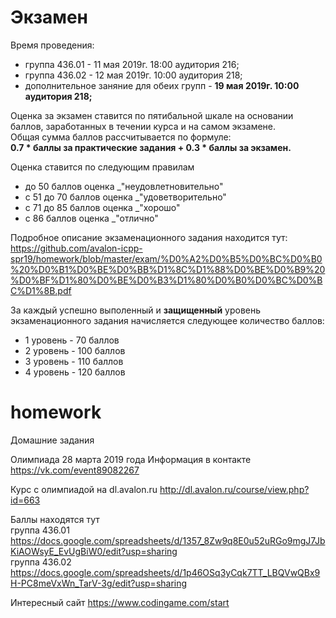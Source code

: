 # Экзамен
Время проведения:<br/>
* группа 436.01 - 11 мая 2019г. 18:00 аудитория 216;<br/>
* группа 436.02 - 12 мая 2019г. 10:00 аудитория 218;<br/>
* дополнительное заняние для обеих групп - __19 мая 2019г. 10:00 аудитория 218;__<br/>

Оценка за экзамен ставится по пятибальной шкале на основании баллов, заработанных в течении курса и на самом экзамене.<br/>
Общая сумма баллов рассчитывается по формуле:<br/> __0.7 * баллы за практические задания + 0.3 * баллы за экзамен.__<br/>

Оценка ставится по следующим правилам
* до 50 баллов оценка _"неудовлетновительно"<br/>
* с 51 до 70 баллов оценка _"удоветворительно"<br/>
* с 71 до 85 баллов оценка _"хорошо"<br/>
* с 86 баллов оценка _"отлично"<br/>

Подробное описание экзаменационного задания находится тут:<br/>
https://github.com/avalon-icpp-spr19/homework/blob/master/exam/%D0%A2%D0%B5%D0%BC%D0%B0%20%D0%B1%D0%BE%D0%BB%D1%8C%D1%88%D0%BE%D0%B9%20%D0%BF%D1%80%D0%BE%D0%B3%D1%80%D0%B0%D0%BC%D0%BC%D1%8B.pdf<br/>

За каждый успешно выполенный и __защищенный__ уровень экзаменационного задания начисляется следующее количество баллов:
* 1 уровень - 70 баллов
* 2 уровень - 100 баллов
* 3 уровень - 110 баллов
* 4 уровень - 120 баллов

# homework
Домашние задания

Олимпиада 28 марта 2019 года
Информация в контакте
https://vk.com/event89082267

Курс с олимпиадой на dl.avalon.ru
http://dl.avalon.ru/course/view.php?id=663

Баллы находятся тут<br/>
группа 436.01<br/>
https://docs.google.com/spreadsheets/d/1357_8Zw9q8E0u52uRGo9mgJ7JbKiAOWsyE_EvUgBiW0/edit?usp=sharing<br/>
группа 436.02<br/>
https://docs.google.com/spreadsheets/d/1p46OSq3yCqk7TT_LBQVwQBx9H-PC8meVxWn_TarV-3g/edit?usp=sharing<br/>

Интересный сайт
https://www.codingame.com/start
